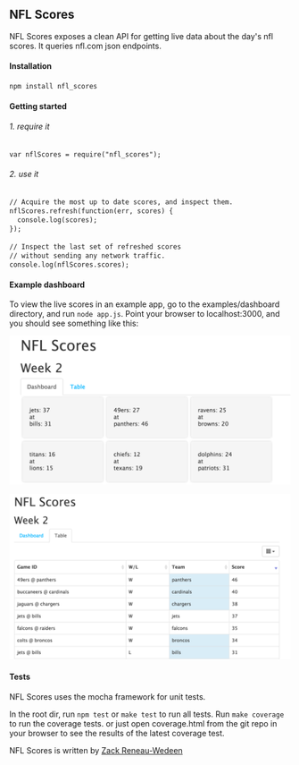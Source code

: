 ## NFL Scores
NFL Scores exposes a clean API for getting live data about the day's nfl scores. It queries nfl.com json endpoints.

#### Installation

    npm install nfl_scores

#### Getting started

###### 1. require it

    var nflScores = require("nfl_scores");

###### 2. use it

    // Acquire the most up to date scores, and inspect them.
    nflScores.refresh(function(err, scores) {
      console.log(scores);
    });

    // Inspect the last set of refreshed scores
    // without sending any network traffic.
    console.log(nflScores.scores);

#### Example dashboard
To view the live scores in an example app, go to the examples/dashboard directory, and run `node app.js`. Point your browser to localhost:3000, and you should see something like this:

![Example Dashboard](examples/dashboard/public/images/dashboard_view.png)

![Example Table](examples/dashboard/public/images/table_view.png)

#### Tests
NFL Scores uses the mocha framework for unit tests.

In the root dir, run `npm test` or `make test` to run all tests.
Run `make coverage` to run the coverage tests. or just open coverage.html from the git repo in your browser to see the results of the latest coverage test.

NFL Scores is written by [Zack Reneau-Wedeen](http://zackrw.com)
